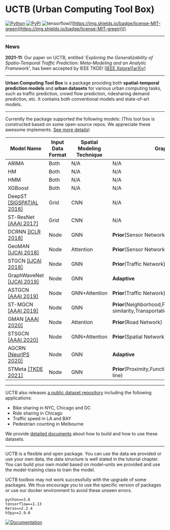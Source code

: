 # UCTB (Urban Computing Tool Box)

 [![Python](https://img.shields.io/badge/python-3.6%7C3.7-blue)]() [![PyPI](https://img.shields.io/badge/pypi%20package-v0.3.0-sucess)](https://pypi.org/project/UCTB/) ![tensorflow](https://img.shields.io/badge/tensorflow-1.13-important)[![https://img.shields.io/badge/license-MIT-green](https://img.shields.io/badge/license-MIT-green)]() 

------

### News

**2021-11**: Our paper on UCTB, entitled '*Exploring the Generalizability of Spatio-Temporal Traffic Prediction: Meta-Modeling and an Analytic Framework*', has been accepted by IEEE TKDE! [[IEEE Xplore](https://ieeexplore.ieee.org/document/9627543)][[arXiv](https://arxiv.org/abs/2009.09379)]

------

**Urban Computing Tool Box** is a package providing both **spatial-temporal prediction models** and **urban datasets** for various urban computing tasks, such as traffic prediction, crowd flow prediction, ridesharing demand prediction, etc. It contains both conventional models and state-of-art models. 

------

Currently the package supported the following models: (This tool box is constructed based on some open-source repos. We appreciate these awesome implements.  [See more details](https://uctb.github.io/UCTB/md_file/static/current_supported_models.html))

|  Model Name  |   Input Data Format   |   Spatial Modeling Technique   |Graph Type|Temporal Modeling Technique|Temporal Knowledge|Module|
| ---- | ---- | ---- |----|----|----|----|
|   ARIMA   |   Both   |   N/A   |N/A|SARIMA|Closeness|``UCTB.model.ARIMA``|
|   HM   |   Both   |   N/A   |N/A|N/A|Closeness|``UCTB.model.HM``|
|   HMM   |   Both   |   N/A   |N/A|HMM|Closeness|``UCTB.model.HMM``|
|   XGBoost   |   Both   |   N/A   |N/A|XGBoost|Closeness|``UCTB.model.XGBoost``|
|   DeepST [[SIGSPATIAL 2016]](https://www.microsoft.com/en-us/research/wp-content/uploads/2016/09/DeepST-SIGSPATIAL2016.pdf)  |   Grid   |   CNN   |N/A|CNN|Closeness,Period,Trend|``UCTB.model.DeepST``|
|   ST-ResNet [[AAAI 2017]](https://arxiv.org/pdf/1610.00081.pdf)  |   Grid   |   CNN   |N/A|CNN|Closeness,Period,Trend|``UCTB.model.ST_ResNet``|
|   DCRNN  [[ICLR 2018]](https://arxiv.org/pdf/1707.01926.pdf) |   Node   |   GNN   |**Prior**(Sensor Network)|RNN|Closeness|``UCTB.model.DCRNN``|
|   GeoMAN  [[IJCAI 2018]](https://www.ijcai.org/proceedings/2018/0476.pdf) |   Node   |   Attention   |**Prior**(Sensor Networks)|Attention+LSTM|Closeness|``UCTB.model.GeoMAN``|
|   STGCN  [[IJCAI 2018]](https://www.ijcai.org/proceedings/2018/0505.pdf) |   Node   |   GNN   |**Prior**(Traffic Network)|Gated CNN|Closeness|``UCTB.model.STGCN``|
|   GraphWaveNet [[IJCAI 2019]](https://www.ijcai.org/proceedings/2019/0264.pdf)  |   Node   |   GNN   |**Adaptive**|TCN|Closeness|``UCTB.model.GraphWaveNet``|
|   ASTGCN  [[AAAI 2019]](https://ojs.aaai.org/index.php/AAAI/article/view/3881) |   Node   |   GNN+Attention   |**Prior**(Traffic Network)|Attention|Closeness,Period,Trend|``UCTB.model.ASTGCN``|
|   ST-MGCN   [[AAAI 2019]](https://ojs.aaai.org/index.php/AAAI/article/view/4247) |   Node   |   GNN   |**Prior**(Neighborhood,Functional similarity,Transportation connectivity)|CGRNN|Closeness|``UCTB.model.ST_MGCN``|
|   GMAN  [[AAAI 2020]](https://ojs.aaai.org/index.php/AAAI/article/view/5477/5333) |   Node   |   Attention   |**Prior**(Road Network)|Attention|Closeness|``UCTB.model.GMAN``|
|   STSGCN  [[AAAI 2020]](https://ojs.aaai.org/index.php/AAAI/article/view/5438) |   Node   |   GNN+Attention   |**Prior**(Spatial Network)|Attention|Closeness|``UCTB.model.STSGCN``|
|   AGCRN [[NeurIPS 2020]](https://proceedings.neurips.cc/paper/2020/file/ce1aad92b939420fc17005e5461e6f48-Paper.pdf) |   Node   |   GNN   |**Adaptive**|RNN|Closeness|``UCTB.model.AGCRN``|
|   STMeta [[TKDE 2021]](https://arxiv.org/abs/2009.09379)  |   Node   |   GNN   |**Prior**(Proximity,Functionality,Interaction/Same-line)|LSTM/RNN|Closeness,Period,Trend|``UCTB.model.STMeta``|


------

UCTB also releases [a public dataset repository](https://github.com/uctb/Urban-Dataset) including the following applications:

- Bike sharing in NYC, Chicago and DC
- Ride sharing in Chicago
- Traffic speed in LA and BAY
- Pedestrian counting in Melbourne

We provide [detailed documents](https://github.com/uctb/Urban-Dataset/blob/main/Tutorial/tutorial.ipynb) about how to build and how to use these datasets.

------

UCTB is a flexible and open package. You can use the data we provided or use your own data, the data structure is well stated in the tutorial chapter. You can build your own model based on model-units we provided and use the model-training class to train the model.

UCTB toolbox may not work successfully with the upgrade of some packages. We thus encourage you to use the specific version of packages or use our docker environment to avoid these unseen errors.

```
python==3.6
tensorflow==1.13
Keras==2.2.4
h5py==2.9.0
```

[![Documentation](https://img.shields.io/badge/api-reference-blue.svg)](https://uctb.github.io/UCTB)

